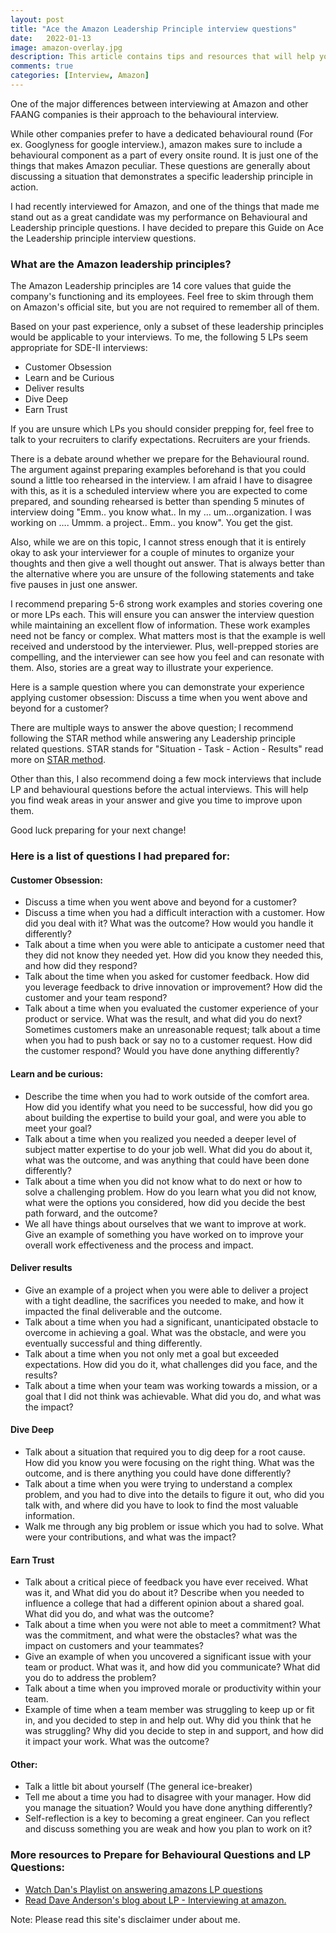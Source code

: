 ```yaml
---
layout: post
title: "Ace the Amazon Leadership Principle interview questions"
date:   2022-01-13
image: amazon-overlay.jpg
description: This article contains tips and resources that will help you prepare for the Amazon Leadership Principle interview questions
comments: true
categories: [Interview, Amazon]
---
```


<p class="intro"><span class="dropcap">O</span>ne of the major differences between interviewing at Amazon and other FAANG companies is their approach to the behavioural interview.</p>

<p>While other companies prefer to have a dedicated behavioural round (For ex. Googlyness for google interview.), amazon makes sure to include a behavioural component as a part of every onsite round. It is just one of the things that makes Amazon peculiar. These questions are generally about discussing a situation that demonstrates a specific leadership principle in action.</p>

I had recently interviewed for Amazon, and one of the things that made me stand out as a great candidate was my performance on Behavioural and Leadership principle questions. I have decided to prepare this Guide on Ace the Leadership principle interview questions. 

### What are the Amazon leadership principles?
The Amazon Leadership principles are 14 core values that guide the company's functioning and its employees. Feel free to skim through them on Amazon's official site, but you are not required to remember all of them. 

Based on your past experience, only a subset of these leadership principles would be applicable to your interviews. To me, the following 5 LPs seem appropriate for SDE-II interviews:

* Customer Obsession
* Learn and be Curious
* Deliver results
* Dive Deep
* Earn Trust

If you are unsure which LPs you should consider prepping for, feel free to talk to your recruiters to clarify expectations. Recruiters are your friends. 

There is a debate around whether we prepare for the Behavioural round. The argument against preparing examples beforehand is that you could sound a little too rehearsed in the interview. I am afraid I have to disagree with this, as it is a scheduled interview where you are expected to come prepared, and sounding rehearsed is better than spending 5 minutes of interview doing "Emm.. you know what.. In my … um…organization. I was working on …. Ummm. a project.. Emm.. you know". You get the gist. 

Also, while we are on this topic, I cannot stress enough that it is entirely okay to ask your interviewer for a couple of minutes to organize your thoughts and then give a well thought out answer. That is always better than the alternative where you are unsure of the following statements and take five pauses in just one answer. 

I recommend preparing 5-6 strong work examples and stories covering one or more LPs each. This will ensure you can answer the interview question while maintaining an excellent flow of information. These work examples need not be fancy or complex. What matters most is that the example is well received and understood by the interviewer. Plus, well-prepped stories are compelling, and the interviewer can see how you feel and can resonate with them. Also, stories are a great way to illustrate your experience. 

Here is a sample question where you can demonstrate your experience applying customer obsession:
     Discuss a time when you went above and beyond for a customer?

There are multiple ways to answer the above question; I recommend following the STAR method while answering any Leadership principle related questions. STAR stands for "Situation - Task - Action - Results" read more on [STAR method][star]. 

Other than this, I also recommend doing a few mock interviews that include LP and behavioural questions before the actual interviews. This will help you find weak areas in your answer and give you time to improve upon them. 

Good luck preparing for your next change!

### Here is a list of questions I had prepared for:
#### Customer Obsession:
* Discuss a time when you went above and beyond for a customer?
* Discuss a time when you had a difficult interaction with a customer. How did you deal with it? What was the outcome? How would you handle it differently?
* Talk about a time when you were able to anticipate a customer need that they did not know they needed yet. How did you know they needed this, and how did they respond?
* Talk about the time when you asked for customer feedback. How did you leverage feedback to drive innovation or improvement? How did the customer and your team respond?
* Talk about a time when you evaluated the customer experience of your product or service. What was the result, and what did you do next?
Sometimes customers make an unreasonable request; talk about a time when you had to push back or say no to a customer request. How did the customer respond? Would you have done anything differently?
 
#### Learn and be curious:
* Describe the time when you had to work outside of the comfort area. How did you identify what you need to be successful, how did you go about building the expertise to build your goal, and were you able to meet your goal?
* Talk about a time when you realized you needed a deeper level of subject matter expertise to do your job well. What did you do about it, what was the outcome, and was anything that could have been done differently?
* Talk about a time when you did not know what to do next or how to solve a challenging problem. How do you learn what you did not know, what were the options you considered, how did you decide the best path forward, and the outcome?
* We all have things about ourselves that we want to improve at work. Give an example of something you have worked on to improve your overall work effectiveness and the process and impact.
 
#### Deliver results
* Give an example of a project when you were able to deliver a project with a tight deadline, the sacrifices you needed to make, and how it impacted the final deliverable and the outcome.
* Talk about a time when you had a significant, unanticipated obstacle to overcome in achieving a goal. What was the obstacle, and were you eventually successful and thing differently.
* Talk about a time when you not only met a goal but exceeded expectations. How did you do it, what challenges did you face, and the results?
* Talk about a time when your team was working towards a mission, or a goal that I did not think was achievable. What did you do, and what was the impact?
 
#### Dive Deep
* Talk about a situation that required you to dig deep for a root cause. How did you know you were focusing on the right thing. What was the outcome, and is there anything you could have done differently?
* Talk about a time when you were trying to understand a complex problem, and you had to dive into the details to figure it out, who did you talk with, and where did you have to look to find the most valuable information.
* Walk me through any big problem or issue which you had to solve. What were your contributions, and what was the impact?

#### Earn Trust
* Talk about a critical piece of feedback you have ever received. What was it, and What did you do about it?
Describe when you needed to influence a college that had a different opinion about a shared goal. What did you do, and what was the outcome?
* Talk about a time when you were not able to meet a commitment? What was the commitment, and what were the obstacles? what was the impact on customers and your teammates?
* Give an example of when you uncovered a significant issue with your team or product. What was it, and how did you communicate? What did you do to address the problem?
* Talk about a time when you improved morale or productivity within your team.
* Example of time when a team member was struggling to keep up or fit in, and you decided to step in and help out. Why did you think that he was struggling? Why did you decide to step in and support, and how did it impact your work. What was the outcome?
 
#### Other:
* Talk a little bit about yourself (The general ice-breaker)
* Tell me about a time you had to disagree with your manager. How did you manage the situation? Would you have done anything differently?
* Self-reflection is a key to becoming a great engineer. Can you reflect and discuss something you are weak and how you plan to work on it? 


### More resources to Prepare for Behavioural Questions and LP Questions: 

* [Watch Dan's Playlist on answering amazons LP questions][dan] 
* [Read Dave Anderson's blog about LP - Interviewing at amazon.][dave]


Note: Please read this site's disclaimer under about me. 

[star]: https://in.indeed.com/career-advice/interviewing/how-to-use-the-star-interview-response-technique
[dan]: https://www.youtube.com/watch?v=hpSQd54fJwI&list=PLLucmoeZjtMTarjnBcV5qOuAI4lE5ZinV&index=2
[dave]: https://scarletinked.medium.com/are-you-the-leader-were-looking-for-interviewing-at-amazon-8301d787815d
